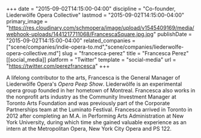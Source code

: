 +++
date = "2015-09-02T14:15:00-04:00"
discipline = "Co-founder, Liederwölfe Opera Collective"
lastmod = "2015-09-02T14:15:00-04:00"
primary_image = "https://res.cloudinary.com/schmopera/image/upload/v1545409169/media/webhook-uploads/1441217711068/FrancescaSquare.jpg.jpg"
publishDate = "2015-09-02T14:15:00-04:00"
related_companies = ["scene/companies/indie-opera-to.md","scene/companies/liederwolfe-opera-collective.md"]
slug = "francesca-perez"
title = "Francesca Perez"
[[social_media]]
platform = "Twitter"
template = "social-media"
url = "https://twitter.com/perezfrancesca"
+++

A lifelong contributor to the arts, Francesca is the General Manager of Liederwölfe Opera's *Opera Peep Show*. Liederwölfe is an experimental opera group founded in her hometown of Montreal. Francesca also works in the nonprofit arts industry as the Community Investment Manager at Toronto Arts Foundation and was previously part of the Corporate Partnerships team at the Luminato Festival. Francesca arrived in Toronto in 2012 after completing an M.A. in Performing Arts Administration at New York University, during which time she gained valuable experience as an intern at the Metropolitan Opera, New York City Opera and PS 122.
